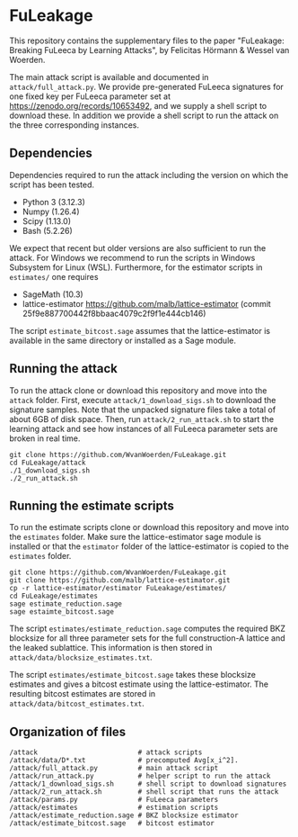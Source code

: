 # FuLeakage

This repository contains the supplementary files to the paper "FuLeakage: Breaking FuLeeca by Learning Attacks", by Felicitas Hörmann & Wessel van Woerden.

The main attack script is available and documented in `attack/full_attack.py`.
We provide pre-generated FuLeeca signatures for one fixed key per FuLeeca parameter set at https://zenodo.org/records/10653492, and we supply a shell script to download these. 
In addition we provide a shell script to run the attack on the three corresponding instances.

## Dependencies
Dependencies required to run the attack including the version on which the script has been tested.

- Python 3 (3.12.3)
- Numpy (1.26.4)
- Scipy (1.13.0)
- Bash (5.2.26)

We expect that recent but older versions are also sufficient to run the attack. For Windows we recommend to run the scripts in Windows Subsystem for Linux (WSL).
Furthermore, for the estimator scripts in `estimates/` one requires

- SageMath (10.3)
- lattice-estimator https://github.com/malb/lattice-estimator (commit 25f9e887700442f8bbaac4079c2f9f1e444cb146)

The script `estimate_bitcost.sage` assumes that the lattice-estimator is available in the same directory or installed as a Sage module.

## Running the attack

To run the attack clone or download this repository and move into the `attack` folder.
First, execute `attack/1_download_sigs.sh` to download the signature samples.
Note that the unpacked signature files take a total of about 6GB of disk space.
Then, run `attack/2_run_attack.sh` to start the learning attack and see how instances of all FuLeeca parameter sets are broken in real time.

```
git clone https://github.com/WvanWoerden/FuLeakage.git
cd FuLeakage/attack
./1_download_sigs.sh
./2_run_attack.sh
```

## Running the estimate scripts
To run the estimate scripts clone or download this repository and move into the `estimates` folder.
Make sure the lattice-estimator sage module is installed or that the `estimator` folder of the lattice-estimator is copied to the `estimates` folder.

```
git clone https://github.com/WvanWoerden/FuLeakage.git
git clone https://github.com/malb/lattice-estimator.git
cp -r lattice-estimator/estimator FuLeakage/estimates/
cd FuLeakage/estimates
sage estimate_reduction.sage
sage estaimte_bitcost.sage
```

The script `estimates/estimate_reduction.sage` computes the required BKZ blocksize for all three parameter sets for the full construction-A lattice and the leaked sublattice. 
This information is then stored in `attack/data/blocksize_estimates.txt`.

The script `estimates/estimate_bitcost.sage` takes these blocksize estimates and gives a bitcost estimate using the lattice-estimator. The resulting bitcost estimates are stored in `attack/data/bitcost_estimates.txt`.

## Organization of files

```
/attack                         # attack scripts
/attack/data/D*.txt             # precomputed Avg[x_i^2].
/attack/full_attack.py          # main attack script
/attack/run_attack.py           # helper script to run the attack
/attack/1_download_sigs.sh      # shell script to download signatures
/attack/2_run_attack.sh         # shell script that runs the attack
/attack/params.py               # FuLeeca parameters
/attack/estimates               # estimation scripts
/attack/estimate_reduction.sage # BKZ blocksize estimator
/attack/estimate_bitcost.sage   # bitcost estimator
```

